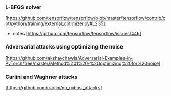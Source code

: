 ### L-BFGS solver
[https://github.com/tensorflow/tensorflow/blob/master/tensorflow/contrib/opt/python/training/external_optimizer.py#L235]
- notes 
[https://github.com/tensorflow/tensorflow/issues/446]

### Adversarial attacks using optimizing the noise
[https://github.com/akshaychawla/Adversarial-Examples-in-PyTorch/tree/master/Method%201%20-%20optimizing%20for%20noise]

### Carlini and Waghner attacks
[https://github.com/carlini/nn_robust_attacks]
